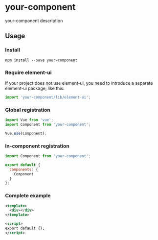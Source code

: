 # your-component

your-component description

## Usage

### Install

```
npm install --save your-component
```

### Require element-ui

If your project does not use element-ui,
you need to introduce a separate element-ui package, like this:

```js
import 'your-component/lib/element-ui';
```

### Global registration

```js
import Vue from 'vue';
import Component from 'your-component';

Vue.use(Component);
```

### In-component registration

```js
import Component from 'your-component';

export default {
  components: {
    Component
  }
};
```

### Complete example

```xml
<template>
  <div></div>
</template>

<script>
export default {};
</script>
```
